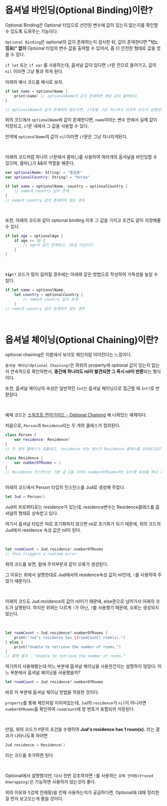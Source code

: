# 옵셔널 바인딩(Optional Binding)이란?

Optional Binding은 Optional 타입으로 선언된 변수에 값이 있는지 없는지를 확인할 수 있도록 도와주는 기능이다.

`Optional Binding`은 optional의 값이 존재하는지 검사한 뒤, 값이 존재한다면 **"!(느낌표)" 없이** Optional 타입의 변수 값을 출력할 수 있어서, 좀 더 안전한 형태로 값을 얻을 수 있다.

`if let` 또는 `if var` 를 사용하는데, 옵셔널 값이 있다면 `if`문 안으로 들어가고, 값이 `nil` 이라면 그냥 통과 하게 된다.

아래의 예시 코드를 예시로 보자.
```swift
if let name = optionalName {
    print(name) // optionalName의 값이 존재하면 해당 값이 출력된다.
}

// optionalName의 값이 존재하지 않는다면, if문을 그냥 지나쳐서 이곳의 코드가 실행된다.
```

위의 코드에서 `optionalName`에 값이 존재한다면, `name`이라는 변수 안에서 실제 값이 저장되고, `if`문 내에서 그 값을 사용할 수 있다.

만약에 `optionalName`의 값이 `nil`이라면 `if`문은 그냥 지나치게된다.

<br>

아래의 코드처럼 하나의 `if`문에서 콤마(,)를 사용하여 여러개의 옵셔널을 바인딩할 수 있으며, 콤마(,)가 &&의 역할을 해준다.
```swift
var optionalName: String? = "홍길동"
var optionalCountry: String? = "Korea"

if let name = optionalName, country = optionalCountry {
    // name과 country 값이 존재
}
// name과 country 값이 존재하지 않는 경우
```

<br>

또한, 아래의 코드와 같이 optional binding 이후 그 값을 가지고 조건도 같이 지정해줄 수 있다.
```swift
if let age = optionalAge {
    if age >= 20 {
        // age의 값이 존재하고, 20살 이상이다.
    }
}
```

<br>

**`tip!!`** 코드가 많이 길어질 경우에는 아래와 같은 방법으로 작성하여 가독성을 높일 수 있다.
```swift
if let name = optionalName, 
    let country = optionalCountry {
        // name과 country 값이 존재
    }
// name과 country 값이 존재하지 않는 경우
```

<br>

# 옵셔널 체이닝(Optional Chaining)이란?

optional chaining은 이름에서 보이듯 체인처럼 이어진다는 느낌이다.

`옵셔널 체이닝(Optional Chaining)`은 하위의 property에 optional 값이 있는지 없는지 연속적으로 확인하면서, **중간에 하나라도 nil이 발견되면 그 즉시 nil이 반환**되는 형식이다.

또한, 옵셔널 체이닝의 속성은 일반적인 `Int`는 옵셔널 체이닝으로 접근할 때 `Int?`로 반환된다.

<br>

예제 코드는 [스위프트 언어가이드 - Optional Chaining](https://docs.swift.org/swift-book/LanguageGuide/OptionalChaining.html) 에 나와있는 예제이다.

처음으로, `Person`과 `Residence`라는 두 개의 클래스가 정의된다.
```swift
class Person {
    var residence: Residence?
}
// 두 개의 클래스가 호출되고, residence 라는 변수가 Residence 클래스를 상속받고있다. 또한 optional 기호 ?도 같이 작성해 주었다.

class Residence {
    var numberOfRooms = 1
}
// Residence 인스턴스는 기본 값 1을 가지는 numberOfRooms라는 Int형 속성을 하나 가지게 된다.
```

<br>
아래의 코드에서 Person 타입의 인스턴스를 Jud로 생성해 주었다.

```swift
let Jud = Person()
```

Jud의 프로퍼티로는 residence가 있는데, residence변수는 Residence클래스를 옵셔널의 형태로 상속받고 있다.

여기서 옵셔널 타입은 따로 초기화하지 않으면 nil로 초기화가 되기 때문에, 위의 코드의 Jud에서 residence 속성 값은 nil이 된다.


<br>

```swift
let roomCount = Jud.residence!.numberOfRooms
// this triggers a runtime error
```
위의 코드를 보면, 밑에 주석부분과 같이 오류가 생성된다.

그 이유는 위에서 설명한대로 Jud에서의 residence속성 값이 nil인데, `!`를 사용하여 주었기 때문이다.

<br>

아래의 코드도 Jud.residence의 값이 nil이기 때문에, else문으로 넘어가서 아래의 코드가 실행된다.
하지만 위와는 다르게 `!`가 아닌, `?`를 사용했기 때문에, 오류는 생성되지 않는다.

<br>

```swift
let roomCount = Jud.residence?.numberOfRooms {
    print("Jud's residence has \(roomCount) room(s).")
} else {
    print("Unable to retrieve the number of rooms.")
}
// 출력 결과 : "Unable to retrieve the number of rooms."
```
여기까지 사용해봤는데 어느 부분에 옵셔널 체이닝을 사용한건지는 설명하지 않았다. 어느 부분에서 옵셔널 체이닝을 사용했을까?

```swift
let roomCount = Jud.residence?.numberOfRooms
```

바로 이 부분에 옵셔널 체이닝 방법을 적용한 것이다.

`property`를 통해 체인처럼 이어져있는데, `Jud`의 `residence`가 `nil`이 아니라면 `numberOfRooms`를 확인하여 `roomCount`에 방 번호가 포함되어 저장된다.

<br>

만일, 위의 코드가 if문의 조건을 수행하여 **Jud's residence has 1 room(s).** 라는 결과가 나타나도록 하려면 
```swift
Jud.residence = Residence()
```
라는 코드를 추가하면 된다.

<br>

Optional에서 설명했지만, 다시 한번 강조하자면 `!`를 사용하는 `강제 언래핑(Froced Unwrapping)`은 가능하면 사용하지 않는것이 좋다.

위의 이유와 !(강제 언래핑)을 언제 사용하는지가 궁금하다면, Optional에 대해 정리한걸 먼저 보고오는게 좋을 것이다.


<!-- >  참고한 자료 & 블로그
> - [Swift3 ) Optional 개념 정리](https://zeddios.tistory.com/16)
> - [The Swift Programming Language - Optional Chaining](https://docs.swift.org/swift-book/LanguageGuide/OptionalChaining.html)
> - [40시간만에 Swift로 iOS 앱 만들기 - 옵셔널 (Optional)](https://devxoul.gitbooks.io/ios-with-swift-in-40-hours/content/Chapter-2/optionals.html) -->